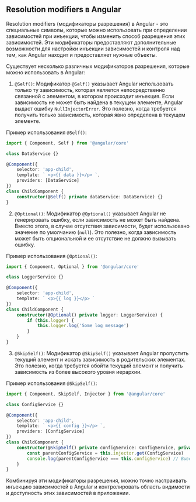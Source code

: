## Resolution modifiers в Angular

Resolution modifiers (модификаторы разрешения) в Angular - это специальные символы, которые можно использовать при определении зависимостей при инъекции, чтобы изменить способ разрешения этих зависимостей. Эти модификаторы предоставляют дополнительные возможности для настройки инъекции зависимостей и контроля над тем, как Angular находит и предоставляет нужные объекты.

Существует несколько различных модификаторов разрешения, которые можно использовать в Angular:

1. `@Self()`:
   Модификатор `@Self()` указывает Angular использовать только ту зависимость, которая является непосредственно связанной с элементом, в котором происходит инъекция. Если зависимость не может быть найдена в текущем элементе, Angular выдаст ошибку `NullInjectorError`. Это полезно, когда требуется получить только зависимость, которая явно определена в текущем элементе.

Пример использования `@Self()`:

```typescript
import { Component, Self } from '@angular/core'

class DataService {}

@Component({
	selector: 'app-child',
	template: ` <p>{{ data }}</p> `,
	providers: [DataService]
})
class ChildComponent {
	constructor(@Self() private dataService: DataService) {}
}
```

2. `@Optional()`:
   Модификатор `@Optional()` указывает Angular не генерировать ошибку, если зависимость не может быть найдена. Вместо этого, в случае отсутствия зависимости, будет использовано значение по умолчанию (`null`). Это полезно, когда зависимость может быть опциональной и ее отсутствие не должно вызывать ошибку.

Пример использования `@Optional()`:

```typescript
import { Component, Optional } from '@angular/core'

class LoggerService {}

@Component({
	selector: 'app-child',
	template: ` <p>{{ log }}</p> `
})
class ChildComponent {
	constructor(@Optional() private logger: LoggerService) {
		if (this.logger) {
			this.logger.log('Some log message')
		}
	}
}
```

3. `@SkipSelf()`:
   Модификатор `@SkipSelf()` указывает Angular пропустить текущий элемент и искать зависимость в родительских элементах. Это полезно, когда требуется обойти текущий элемент и получить зависимость из более высокого уровня иерархии.

Пример использования `@SkipSelf()`:

```typescript
import { Component, SkipSelf, Injector } from '@angular/core'

class ConfigService {}

@Component({
	selector: 'app-child',
	template: ` <p>{{ config }}</p> `,
	providers: [ConfigService]
})
class ChildComponent {
	constructor(@SkipSelf() private configService: ConfigService, private injector: Injector) {
		const parentConfigService = this.injector.get(ConfigService)
		console.log(parentConfigService === this.configService) // Выведет true
	}
}
```

Комбинируя эти модификаторы разрешения, можно точно настраивать инъекцию зависимостей в Angular и контролировать область видимости и доступность этих зависимостей в приложении.
